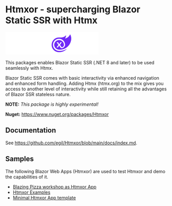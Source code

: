 # Htmxor - supercharging Blazor Static SSR with Htmx
![Htmxor logo](https://github.com/egil/Htmxor/blob/main/docs/htmxor-x.svg)

This packages enables Blazor Static SSR (.NET 8 and later) to be used seamlessly with Htmx.

Blazor Static SSR comes with basic interactivity via enhanced navigation and enhanced form handling.
Adding Htmx (htmx.org) to the mix gives you access to another level of interactivity while still
retaining all the advantages of Blazor SSR stateless nature.

**NOTE:** _This package is highly experimental!_

**Nuget:** https://www.nuget.org/packages/Htmxor

## Documentation

See https://github.com/egil/Htmxor/blob/main/docs/index.md.

## Samples

The following Blazor Web Apps (Htmxor) are used to test Htmxor and demo the capabilities of it.

- [Blazing Pizza workshop as Htmxor App](https://github.com/egil/Htmxor/tree/main/samples/BlazingPizza)
- [Htmxor Examples](https://github.com/egil/Htmxor/tree/main/samples/HtmxorExamples)
- [Minimal Htmxor App template](https://github.com/egil/Htmxor/tree/main/samples/MinimalHtmxorApp)
